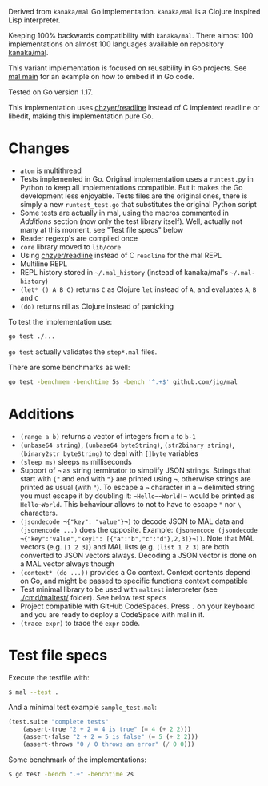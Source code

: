 Derived from `kanaka/mal` Go implementation. 
`kanaka/mal` is a Clojure inspired Lisp interpreter.

Keeping 100% backwards compatibility with `kanaka/mal`. 
There almost 100 implementations on almost 100 languages available on repository [kanaka/mal](https://github.com/kanaka/mal). 

This variant implementation is focused on reusability in Go projects. 
See [mal main](./cmd/mal) for an example on how to embed it in Go code.

Tested on Go version 1.17.

This implementation uses [chzyer/readline](https://github.com/chzyer/readline) instead of C implented readline or libedit, making this implementation pure Go.

# Changes

- `atom` is multithread
- Tests implemented in Go. Original implementation uses a `runtest.py` in Python to keep all implementations compatible. But it makes the Go development less enjoyable. Tests files are the original ones, there is simply a new `runtest_test.go` that substitutes the original Python script
- Some tests are actually in mal, using the macros commented in _Additions_ section (now only the test library itself). Well, actually not many at this moment, see "Test file specs" below
- Reader regexp's are compiled once
- `core` library moved to `lib/core`
- Using [chzyer/readline](https://github.com/chzyer/readline) instead of C `readline` for the mal REPL
- Multiline REPL
- REPL history stored in `~/.mal_history` (instead of kanaka/mal's `~/.mal-history`)
- `(let* () A B C)` returns `C` as Clojure `let` instead of `A`, and evaluates `A`, `B` and `C`
- `(do)` returns nil as Clojure instead of panicking

To test the implementation use:

```bash
go test ./...
```

`go test` actually validates the `step*.mal` files.

There are some benchmarks as well:

```bash
go test -benchmem -benchtime 5s -bench '^.+$' github.com/jig/mal
```

# Additions

- `(range a b)` returns a vector of integers from `a` to `b-1`
- `(unbase64 string)`, `(unbase64 byteString)`, `(str2binary string)`, `(binary2str byteString)` to deal with `[]byte` variables
- `(sleep ms)` sleeps `ms` milliseconds
- Support of `¬` as string terminator to simplify JSON strings. Strings that start with `{"` and end with `"}` are printed using `¬`, otherwise strings are printed as usual (with `"`). To escape a `¬` character in a `¬` delimited string you must escape it by doubling it: `¬Hello¬¬World!¬` would be printed as `Hello¬World`. This behaviour allows to not to have to escape `"` nor `\` characters.
- `(jsondecode ¬{"key": "value"}¬)` to decode JSON to MAL data and `(jsonencode ...)` does the opposite. Example: `(jsonencode (jsondecode  ¬{"key":"value","key1": [{"a":"b","c":"d"},2,3]}¬))`. Note that MAL vectors (e.g. `[1 2 3]`) and MAL lists (e.g. `(list 1 2 3)` are both converted to JSON vectors always. Decoding a JSON vector is done on a MAL vector always though
- `(context* (do ...))` provides a Go context. Context contents depend on Go, and might be passed to specific functions context compatible
- Test minimal library to be used with `maltest` interpreter (see [./cmd/maltest/](./cmd/maltest/) folder). See below test specs
- Project compatible with GitHub CodeSpaces. Press `.` on your keyboard and you are ready to deploy a CodeSpace with mal in it.
- `(trace expr)` to trace the `expr` code.

# Test file specs

Execute the testfile with:

```bash
$ mal --test .
```

And a minimal test example `sample_test.mal`:

```lisp
(test.suite "complete tests"
    (assert-true "2 + 2 = 4 is true" (= 4 (+ 2 2)))
    (assert-false "2 + 2 = 5 is false" (= 5 (+ 2 2)))
    (assert-throws "0 / 0 throws an error" (/ 0 0)))
```

Some benchmark of the implementations:

```bash
$ go test -bench ".+" -benchtime 2s
```
